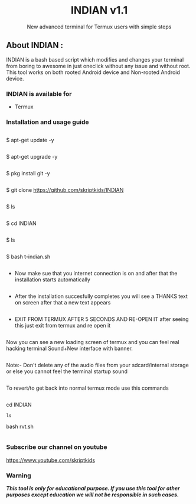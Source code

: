 <h1 align="center">INDIAN v1.1</h1>
<p align="center">
      New advanced terminal for Termux users with simple steps
</p>

## About INDIAN :

INDIAN is a bash based script which modifies and changes your terminal from boring to awesome in just oneclick without any issue and without root. This tool works on both rooted Android device and Non-rooted Android device.


### INDIAN is available for

* Termux

### Installation and usage guide
```
```
$ apt-get update -y
```
```
$ apt-get upgrade -y
```
```
$ pkg install git -y
```
```
$ git clone https://github.com/skriptkids/INDIAN
```
```
$ ls
```
```
$ cd INDIAN
```
```
$ ls
```
```
$ bash t-indian.sh
```
```
* Now make sue that you internet connection is on and after that the installation starts automatically
```
```
* After the installation succesfully completes you will see a THANKS text on screen after that a new text appears 
```
```
* EXIT FROM TERMUX AFTER 5 SECONDS AND RE-OPEN IT after seeing this just exit from termux and re open it 
```
```
Now you can see a new loading screen of termux and you can feel real hacking terminal Sound+New interface with banner. 
```
```
Note:- Don't delete any of the audio files from your sdcard/internal storage or else you cannot feel the terminal startup sound
```
```
To revert/to get back into normal termux mode use this commands
```
```
cd INDIAN
```
ls
```
bash rvt.sh
```
```

### Subscribe our channel on youtube
https://www.youtube.com/skriptkids
     
### Warning

***This tool is only for educational purpose. If you use this tool for other purposes except education we will not be responsible in such cases.***

